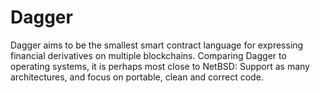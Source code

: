 # Dagger

Dagger aims to be the smallest smart contract language for expressing financial
derivatives on multiple blockchains. Comparing Dagger to operating systems, it
is perhaps most close to NetBSD: Support as many architectures, and focus on
portable, clean and correct code.
